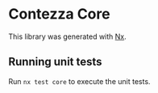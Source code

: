 # Contezza Core

This library was generated with [Nx](https://nx.dev).

## Running unit tests

Run `nx test core` to execute the unit tests.
